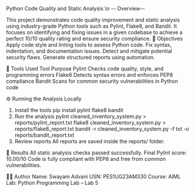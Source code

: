 Python Code Quality and Static Analysis  \n
-- Overview--

This project demonstrates code quality improvement and static analysis using industry-grade Python tools such as Pylint, Flake8, and Bandit.
It focuses on identifying and fixing issues in a given codebase to achieve a perfect 10/10 quality rating and ensure security compliance.
🧠 Objectives
Apply code style and linting tools to assess Python code.
Fix syntax, indentation, and documentation issues.
Detect and mitigate potential security flaws.
Generate structured reports using automation.

🧩 Tools Used
Tool	Purpose
Pylint	Checks code quality, style, and programming errors
Flake8	Detects syntax errors and enforces PEP8 compliance
Bandit	Scans for common security vulnerabilities in Python code



⚙️ Running the Analysis Locally
1. Install the tools
pip install pylint flake8 bandit
2. Run the analysis
pylint cleaned_inventory_system.py > reports/pylint_report.txt
flake8 cleaned_inventory_system.py > reports/flake8_report.txt
bandit -r cleaned_inventory_system.py -f txt -o reports/bandit_report.txt
3. Review reports
All reports are saved inside the reports/ folder.

🏁 Results
All static analysis checks passed successfully.
Final Pylint score: 10.00/10
Code is fully compliant with PEP8 and free from common vulnerabilities.

👨‍💻 Author
Name: Swayam Advani
USN: PES1UG23AM330
Course: AIML
Lab: Python Programming Lab – Lab 5

